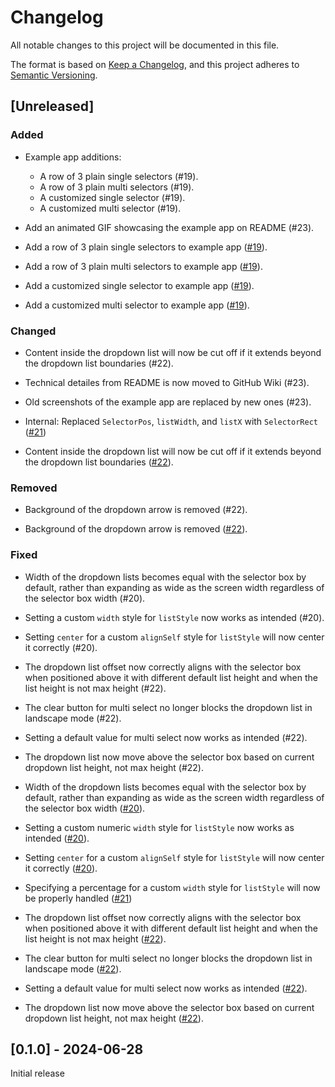 # Changelog

All notable changes to this project will be documented in this file.

The format is based on [Keep a Changelog](https://keepachangelog.com/en/1.1.0/),
and this project adheres to [Semantic Versioning](https://semver.org/spec/v2.0.0.html).

## [Unreleased]

### Added
- Example app additions:
  - A row of 3 plain single selectors (#19).
  - A row of 3 plain multi selectors (#19).
  - A customized single selector (#19).
  - A customized multi selector (#19).
- Add an animated GIF showcasing the example app on README (#23).

- Add a row of 3 plain single selectors to example app ([#19](https://github.com/rhventures/react-native-dropdown-selector/pull/19)).
- Add a row of 3 plain multi selectors to example app ([#19](https://github.com/rhventures/react-native-dropdown-selector/pull/19)).
- Add a customized single selector to example app ([#19](https://github.com/rhventures/react-native-dropdown-selector/pull/19)).
- Add a customized multi selector to example app ([#19](https://github.com/rhventures/react-native-dropdown-selector/pull/19)).

### Changed
- Content inside the dropdown list will now be cut off if it extends beyond the dropdown list boundaries (#22).
- Technical detailes from README is now moved to GitHub Wiki (#23).
- Old screenshots of the example app are replaced by new ones (#23).

- Internal: Replaced `SelectorPos`, `listWidth`, and `listX` with `SelectorRect` ([#21](https://github.com/rhventures/react-native-dropdown-selector/pull/21))
- Content inside the dropdown list will now be cut off if it extends beyond the dropdown list boundaries ([#22](https://github.com/rhventures/react-native-dropdown-selector/pull/22)).

### Removed
- Background of the dropdown arrow is removed (#22).

- Background of the dropdown arrow is removed ([#22](https://github.com/rhventures/react-native-dropdown-selector/pull/22)).

### Fixed
- Width of the dropdown lists becomes equal with the selector box by default, rather than expanding as wide as the screen width regardless of the selector box width (#20).
- Setting a custom `width` style for `listStyle` now works as intended (#20).
- Setting `center` for a custom `alignSelf` style for `listStyle` will now center it correctly (#20).
- The dropdown list offset now correctly aligns with the selector box when positioned above it with different default list height and when the list height is not max height (#22).
- The clear button for multi select no longer blocks the dropdown list in landscape mode (#22).
- Setting a default value for multi select now works as intended (#22).
- The dropdown list now move above the selector box based on current dropdown list height, not max height (#22).

- Width of the dropdown lists becomes equal with the selector box by default, rather than expanding as wide as the screen width regardless of the selector box width ([#20](https://github.com/rhventures/react-native-dropdown-selector/pull/20)).
- Setting a custom numeric `width` style for `listStyle` now works as intended ([#20](https://github.com/rhventures/react-native-dropdown-selector/pull/20)).
- Setting `center` for a custom `alignSelf` style for `listStyle` will now center it correctly ([#20](https://github.com/rhventures/react-native-dropdown-selector/pull/20)).
- Specifying a percentage for a custom `width` style for `listStyle` will now be properly handled ([#21](https://github.com/rhventures/react-native-dropdown-selector/pull/21))
- The dropdown list offset now correctly aligns with the selector box when positioned above it with different default list height and when the list height is not max height ([#22](https://github.com/rhventures/react-native-dropdown-selector/pull/22)).
- The clear button for multi select no longer blocks the dropdown list in landscape mode ([#22](https://github.com/rhventures/react-native-dropdown-selector/pull/22)).
- Setting a default value for multi select now works as intended ([#22](https://github.com/rhventures/react-native-dropdown-selector/pull/22)).
- The dropdown list now move above the selector box based on current dropdown list height, not max height ([#22](https://github.com/rhventures/react-native-dropdown-selector/pull/22)).

## [0.1.0] - 2024-06-28

Initial release